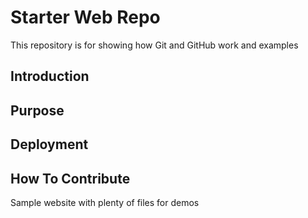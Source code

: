 # Starter Web Repo

This repository is for showing how Git and GitHub work and examples

## Introduction

## Purpose

## Deployment

## How To Contribute

Sample website with plenty of files for demos